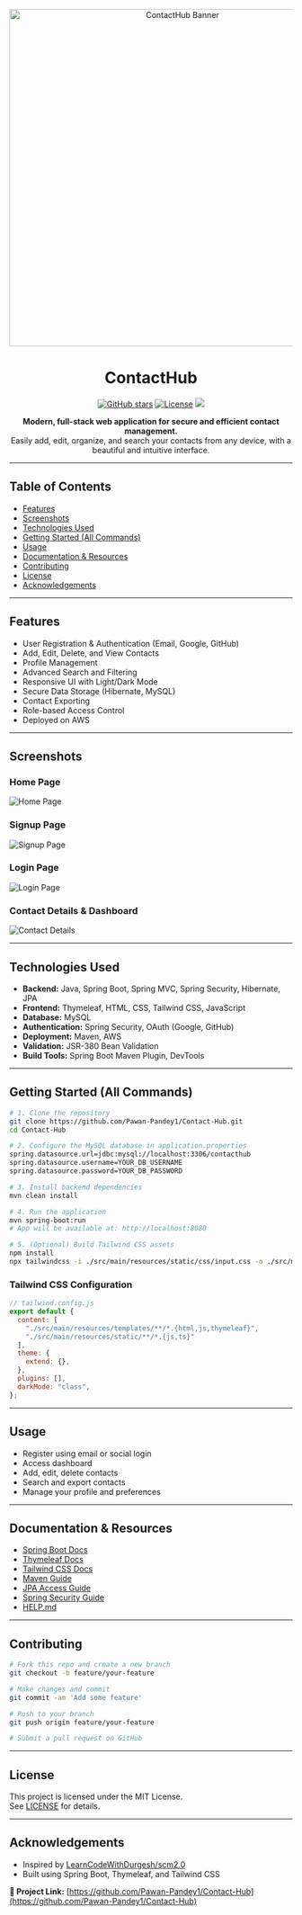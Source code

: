 
<p align="center">
  <img src="Images/scm3.jpg" alt="ContactHub Banner" width="600"/>
</p>

<h1 align="center">ContactHub</h1>

<p align="center">
  <a href="https://github.com/Pawan-Pandey1/Contact-Hub"><img src="https://img.shields.io/github/stars/Pawan-Pandey1/Contact-Hub?style=social" alt="GitHub stars"></a>
  <a href="https://github.com/Pawan-Pandey1/Contact-Hub/blob/main/LICENSE"><img src="https://img.shields.io/github/license/Pawan-Pandey1/Contact-Hub" alt="License"></a>
  <a href="https://github.com/Pawan-Pandey1/Contact-Hub"><img src="https://img.shields.io/badge/SpringBoot-2.7.0-brightgreen"></a>
</p>

<p align="center">
  <b>Modern, full-stack web application for secure and efficient contact management.</b><br>
  Easily add, edit, organize, and search your contacts from any device, with a beautiful and intuitive interface.
</p>

---

## Table of Contents

- [Features](#features)
- [Screenshots](#screenshots)
- [Technologies Used](#technologies-used)
- [Getting Started (All Commands)](#getting-started-all-commands)
- [Usage](#usage)
- [Documentation & Resources](#documentation--resources)
- [Contributing](#contributing)
- [License](#license)
- [Acknowledgements](#acknowledgements)

---

## Features

- User Registration & Authentication (Email, Google, GitHub)
- Add, Edit, Delete, and View Contacts
- Profile Management
- Advanced Search and Filtering
- Responsive UI with Light/Dark Mode
- Secure Data Storage (Hibernate, MySQL)
- Contact Exporting
- Role-based Access Control
- Deployed on AWS

---

## Screenshots

### Home Page
![Home Page](Images/scm3.jpg)

### Signup Page
![Signup Page](Images/scm1.jpg)

### Login Page
![Login Page](Images/scm2.jpg)

### Contact Details & Dashboard
![Contact Details](Images/scm8.jpg)

---

## Technologies Used

- **Backend:** Java, Spring Boot, Spring MVC, Spring Security, Hibernate, JPA
- **Frontend:** Thymeleaf, HTML, CSS, Tailwind CSS, JavaScript
- **Database:** MySQL
- **Authentication:** Spring Security, OAuth (Google, GitHub)
- **Deployment:** Maven, AWS
- **Validation:** JSR-380 Bean Validation
- **Build Tools:** Spring Boot Maven Plugin, DevTools

---

## Getting Started (All Commands)

```bash
# 1. Clone the repository
git clone https://github.com/Pawan-Pandey1/Contact-Hub.git
cd Contact-Hub

# 2. Configure the MySQL database in application.properties
spring.datasource.url=jdbc:mysql://localhost:3306/contacthub
spring.datasource.username=YOUR_DB_USERNAME
spring.datasource.password=YOUR_DB_PASSWORD

# 3. Install backend dependencies
mvn clean install

# 4. Run the application
mvn spring-boot:run
# App will be available at: http://localhost:8080

# 5. (Optional) Build Tailwind CSS assets
npm install
npx tailwindcss -i ./src/main/resources/static/css/input.css -o ./src/main/resources/static/css/output.css --watch
```

### Tailwind CSS Configuration

```js
// tailwind.config.js
export default {
  content: [
    "./src/main/resources/templates/**/*.{html,js,thymeleaf}",
    "./src/main/resources/static/**/*.{js,ts}"
  ],
  theme: {
    extend: {},
  },
  plugins: [],
  darkMode: "class",
};
```

---

## Usage

- Register using email or social login
- Access dashboard
- Add, edit, delete contacts
- Search and export contacts
- Manage your profile and preferences

---

## Documentation & Resources

- [Spring Boot Docs](https://docs.spring.io/spring-boot/docs/current/reference/html/)
- [Thymeleaf Docs](https://www.thymeleaf.org/documentation.html)
- [Tailwind CSS Docs](https://tailwindcss.com/docs/)
- [Maven Guide](https://maven.apache.org/guides/)
- [JPA Access Guide](https://spring.io/guides/gs/accessing-data-jpa/)
- [Spring Security Guide](https://spring.io/guides/topicals/spring-security-architecture/)
- [HELP.md](https://ppl-ai-file-upload.s3.amazonaws.com/web/direct-files/attachments/54673271/2973b408-aea0-4fee-91e6-e79617374859/HELP.md)

---

## Contributing

```bash
# Fork this repo and create a new branch
git checkout -b feature/your-feature

# Make changes and commit
git commit -am 'Add some feature'

# Push to your branch
git push origin feature/your-feature

# Submit a pull request on GitHub
```

---

## License

This project is licensed under the MIT License.  
See [LICENSE](https://github.com/Pawan-Pandey1/Contact-Hub/blob/main/LICENSE) for details.

---

## Acknowledgements

- Inspired by [LearnCodeWithDurgesh/scm2.0](https://github.com/LearnCodeWithDurgesh/scm2.0)
- Built using Spring Boot, Thymeleaf, and Tailwind CSS

**🔗 Project Link:** [https://github.com/Pawan-Pandey1/Contact-Hub](https://github.com/Pawan-Pandey1/Contact-Hub)
